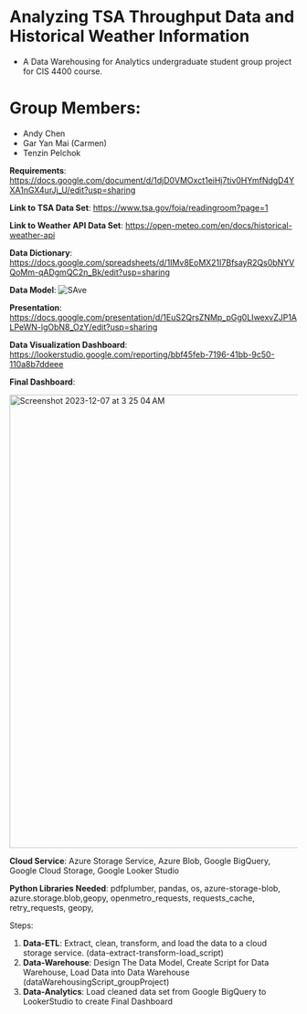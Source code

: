 # Analyzing TSA Throughput Data and Historical Weather Information
- A Data Warehousing for Analytics undergraduate student group project for CIS 4400 course.

# Group Members:
- Andy Chen
- Gar Yan Mai (Carmen)
- Tenzin Pelchok

**Requirements**: https://docs.google.com/document/d/1djD0VMOxct1eiHj7tiv0HYmfNdgD4YXA1nGX4urJj_U/edit?usp=sharing

**Link to TSA Data Set**: https://www.tsa.gov/foia/readingroom?page=1

**Link to Weather API Data Set**: https://open-meteo.com/en/docs/historical-weather-api

**Data Dictionary**: https://docs.google.com/spreadsheets/d/1IMv8EoMX21I7BfsayR2Qs0bNYVQoMm-qADgmQC2n_Bk/edit?usp=sharing

**Data Model**: ![SAve](https://github.com/TENPEL08/CIS4400/assets/74534392/23ee5fc3-0690-483d-8d9b-cf12250e26ef)

**Presentation**: https://docs.google.com/presentation/d/1EuS2QrsZNMp_pGg0LIwexvZJP1ALPeWN-lgObN8_OzY/edit?usp=sharing

**Data Visualization Dashboard**: https://lookerstudio.google.com/reporting/bbf45feb-7196-41bb-9c50-110a8b7ddeee

**Final Dashboard**:

<img width="794" alt="Screenshot 2023-12-07 at 3 25 04 AM" src="https://github.com/TENPEL08/CIS4400/assets/145724601/d51ce18f-9030-4170-be20-30328285cfc4">


**Cloud Service**: Azure Storage Service, Azure Blob, Google BigQuery, Google Cloud Storage, Google Looker Studio

**Python Libraries Needed**: pdfplumber, pandas, os, azure-storage-blob, azure.storage.blob,geopy, openmetro_requests, requests_cache, retry_requests, geopy, 


Steps:
1. **Data-ETL**: Extract, clean, transform, and load the data to a cloud storage service. (data-extract-transform-load_script)
4. **Data-Warehouse**: Design The Data Model, Create Script for Data Warehouse, Load Data into Data Warehouse (dataWarehousingScript_groupProject)
5. **Data-Analytics**: Load cleaned data set from Google BigQuery to LookerStudio to create Final Dashboard

